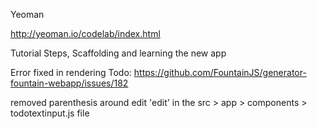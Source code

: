 Yeoman

http://yeoman.io/codelab/index.html

Tutorial Steps, Scaffolding and learning the new app

Error fixed in rendering Todo:
https://github.com/FountainJS/generator-fountain-webapp/issues/182

removed parenthesis around edit 'edit'
in the src > app > components > todotextinput.js file
